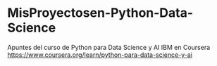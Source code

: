 # MisProyectosen-Python-Data-Science
Apuntes del curso de Python para Data Science y AI IBM en Coursera https://www.coursera.org/learn/python-para-data-science-y-ai
